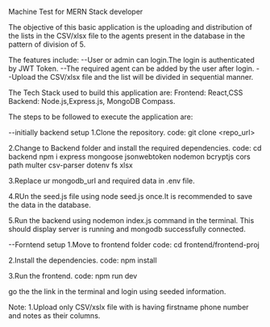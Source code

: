 Machine Test for MERN Stack developer

The objective of this basic application is the uploading and distribution of the lists in the CSV/xlsx file to the agents present in the database in the pattern of division of 5.

The features include:
--User or admin can login.The login is authenticated by JWT Token.
--The required agent can be added by the user after login.
--Upload the CSV/xlsx file and the list will be divided in sequential manner.

The Tech Stack used to build this application are:
Frontend: React,CSS
Backend: Node.js,Express.js, MongoDB Compass.

The steps to be followed to execute the application are:

--initially backend setup
1.Clone the repository.
  code: git clone <repo_url>

2.Change to Backend folder and install the required dependencies.
  code: cd backend
        npm i express mongoose jsonwebtoken nodemon bcryptjs cors path multer csv-parser dotenv fs xlsx

3.Replace ur mongodb_url and required data in .env file.

4.RUn the seed.js file using node seed.js once.It is recommended to save the data in the database.

5.Run the backend using nodemon index.js command in the terminal.
This should display server is running and mongodb successfully connected.

--Forntend setup
1.Move to frontend folder
  code: cd frontend/frontend-proj

2.Install the dependencies.
  code: npm install

3.Run the frontend.
  code: npm run dev

go the the link in the terminal and login using seeded information.

Note: 1.Upload only CSV/xslx file with is having firstname phone number and notes as their columns.
  

  
  
  
        
  

  
